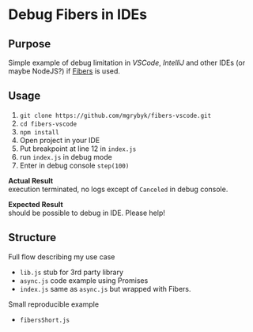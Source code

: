 # Debug Fibers in IDEs

## Purpose

Simple example of debug limitation in *VSCode*, *IntelliJ* and other IDEs (or maybe NodeJS?) if [Fibers](https://github.com/laverdet/node-fibers) is used.

## Usage

1. `git clone https://github.com/mgrybyk/fibers-vscode.git`
2. `cd fibers-vscode`
3. `npm install`
4. Open project in your IDE
5. Put breakpoint at line 12 in `index.js`
6. run `index.js` in debug mode
7. Enter in debug console `step(100)`

**Actual Result**  
execution terminated, no logs except of `Canceled` in debug console.

**Expected Result**  
should be possible to debug in IDE. Please help!

## Structure

Full flow describing my use case
- `lib.js` stub for 3rd party library
- `async.js` code example using Promises
- `index.js` same as `async.js` but wrapped with Fibers.

Small reproducible example
- `fibersShort.js` 
